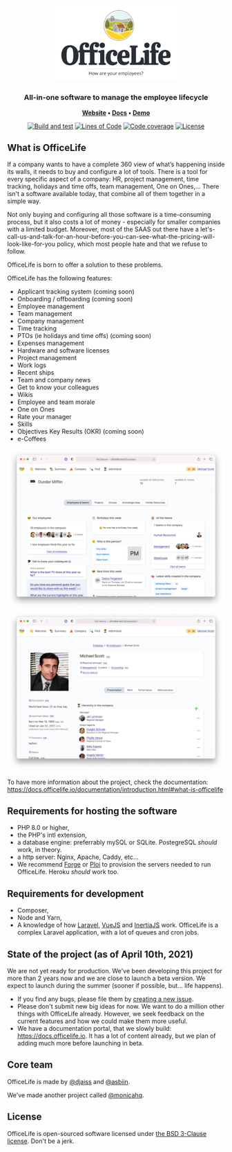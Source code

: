 <h1 align="center">
	<img
		width="300"
		alt="OfficeLife"
		src="docs/img/officelife.svg">
</h1>

<h3 align="center">
    All-in-one software to manage the employee lifecycle
</h3>

<p align="center">
	<strong>
		<a href="https://officelife.io/">Website</a>
		•
		<a href="https://docs.officelife.io">Docs</a>
		•
		<a href="https://demo.officelife.io/">Demo</a>
	</strong>
</p>

<div align="center">

[![Build and test](https://img.shields.io/github/workflow/status/officelifehq/officelife/Build%20and%20test/master)](https://github.com/officelifehq/officelife/actions?query=workflow%3A%22Build+and+test%22)
[![Lines of Code](https://img.shields.io/tokei/lines/github/officelifehq/officelife)](https://sonarcloud.io/dashboard?id=officelife)
[![Code coverage](https://img.shields.io/sonar/coverage/officelife?server=https%3A%2F%2Fsonarcloud.io)](https://sonarcloud.io/project/activity?custom_metrics=coverage&amp;graph=custom&amp;id=officelife)
[![License](https://img.shields.io/github/license/officelifehq/officelife)](https://opensource.org/licenses/BSD-3-Clause)

</div>

## What is OfficeLife

If a company wants to have a complete 360 view of what’s happening inside its walls, it needs to buy and configure a lot of tools. There is a tool for every specific aspect of a company: HR, project management, time tracking, holidays and time offs, team management, One on Ones,... There isn't a software available today, that combine all of them together in a simple way.

Not only buying and configuring all those software is a time-consuming process, but it also costs a lot of money - especially for smaller companies with a limited budget. Moreover, most of the SAAS out there have a let's-call-us-and-talk-for-an-hour-before-you-can-see-what-the-pricing-will-look-like-for-you policy, which most people hate and that we refuse to follow.

OfficeLife is born to offer a solution to these problems.

OfficeLife has the following features:

* Applicant tracking system (coming soon)
* Onboarding / offboarding (coming soon)
* Employee management
* Team management
* Company management
* Time tracking
* PTOs (ie holidays and time offs) (coming soon)
* Expenses management
* Hardware and software licenses
* Project management
* Work logs
* Recent ships
* Team and company news
* Get to know your colleagues
* Wikis
* Employee and team morale
* One on Ones
* Rate your manager
* Skills
* Objectives Key Results (OKR) (coming soon)
* e-Coffees

<img src="docs/img/company.png" alt="OfficeLife company" title="OfficeLife" />

<img src="docs/img/profile.png" alt="OfficeLife company" title="OfficeLife" />

To have more information about the project, check the documentation: https://docs.officelife.io/documentation/introduction.html#what-is-officelife

## Requirements for hosting the software

- PHP 8.0 or higher,
- the PHP's intl extension,
- a database engine: preferrably mySQL or SQLite. PostegreSQL _should_ work, in theory.
- a http server: Nginx, Apache, Caddy, etc...
- We recommend [Forge](https://forge.laravel.com/) or [Ploi](https://ploi.io) to provision the servers needed to run OfficeLife. Heroku _should_ work too.

## Requirements for development

- Composer,
- Node and Yarn,
- A knowledge of how [Laravel](https://laravel.com), [VueJS](https://vuejs.org/) and [InertiaJS](https://inertiajs.com/) work. OfficeLife is a complex Laravel application, with a lot of queues and cron jobs.

## State of the project (as of April 10th, 2021)

We are not yet ready for production. We've been developing this project for more than 2 years now and we are close to launch a beta version. We expect to launch during the summer (sooner if possible, but... life happens).

* If you find any bugs, please file them by [creating a new issue](https://github.com/officelifehq/officelife/issues).
* Please don't submit new big ideas for now. We want to do a million other things with OfficeLife already. However, we seek feedback on the current features and how we could make them more useful.
* We have a documentation portal, that we slowly build: https://docs.officelife.io. It has a lot of content already, but we plan of adding much more before launching in beta.

## Core team

OfficeLife is made by [@djaiss](https://github.com/djaiss) and [@asbiin](https://github.com/asbiin).

We've made another project called [@monicahq](https://github.com/monicahq/monica).

## License

OfficeLife is open-sourced software licensed under [the BSD 3-Clause license](LICENSE). Don't be a jerk.
